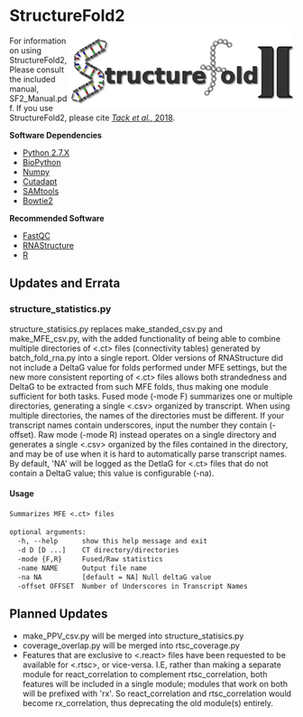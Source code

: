 # StructureFold2 <img src='assets/sf2_logo.png' align='right' width='400px' />

For information on using StructureFold2, Please consult the included manual, SF2_Manual.pdf.
If you use StructureFold2, please cite [_Tack et al._, 2018](https://www.sciencedirect.com/science/article/pii/S1046202317303535).


**Software Dependencies**
+ [Python 2.7.X](https://www.python.org/)
+ [BioPython](https://biopython.org/)
+ [Numpy](https://numpy.org/)
+ [Cutadapt](https://cutadapt.readthedocs.io/en/stable/)
+ [SAMtools](http://samtools.sourceforge.net/)
+ [Bowtie2](http://bowtie-bio.sourceforge.net/bowtie2/index.shtml)

**Recommended Software**
+ [FastQC](https://www.bioinformatics.babraham.ac.uk/projects/fastqc/)
+ [RNAStructure](https://rna.urmc.rochester.edu/RNAstructure.html)
+ [R](https://www.r-project.org/)

## Updates and Errata

### structure_statistics.py
structure_statisics.py replaces make_standed_csv.py and make_MFE_csv.py, with the added
functionality of being able to combine multiple directories of <.ct> files (connectivity tables) generated by batch_fold_rna.py
into a single report. Older versions of RNAStructure did not include a DeltaG value for folds performed under MFE settings, 
but the new more consistent reporting of <.ct> files allows both strandedness and DeltaG to be extracted from such 
MFE folds, thus making one module sufficient for both tasks. Fused mode (-mode F) summarizes one or multiple 
directories, generating a single <.csv> organized by transcript. When using multiple 
directories, the names of the directories must be different. If your transcript names contain underscores, 
input the number they contain (-offset). Raw mode (-mode R) instead operates on a single directory and 
generates a single <.csv> organized by the files contained in the directory, and may be of use when 
it is hard to automatically parse transcript names. By default, 'NA' will be logged as the DetlaG for <.ct> files
that do not contain a DeltaG value; this value is configurable (-na).

#### Usage
```
Summarizes MFE <.ct> files

optional arguments:
  -h, --help      show this help message and exit
  -d D [D ...]    CT directory/directories
  -mode {F,R}     Fused/Raw statistics
  -name NAME      Output file name
  -na NA          [default = NA] Null deltaG value
  -offset OFFSET  Number of Underscores in Transcript Names
```

## Planned Updates

* make_PPV_csv.py will be merged into structure_statisics.py
* coverage_overlap.py will be merged into rtsc_coverage.py
* Features that are exclusive to <.react> files have been requested to be available for <.rtsc>,
or vice-versa. I.E, rather than making a separate module for react_correlation to complement rtsc_correlation,
both features will be included in a single module; modules that work on both will be prefixed with 'rx'. So react_correlation and rtsc_correlation
would become rx_correlation, thus deprecating the old module(s) entirely.

